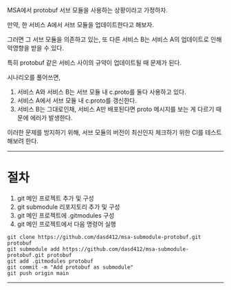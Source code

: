 MSA에서 protobuf 서브 모듈을 사용하는 상황이라고 가정하자.

만약, 한 서비스 A에서 서브 모듈을 업데이트한다고 해보자.

그러면 그 서브 모듈을 의존하고 있는, 또 다른 서비스 B는
 서비스 A의 업데이트로 인해 악영향을 받을 수 있다. 

특히 protobuf 같은 서비스 사이의 규약이 업데이트될 때 문제가 된다.

시나리오를 풀어쓰면,

1. 서비스 A와 서비스 B는 서브 모듈 내 c.proto를 둘다 사용하고 있다.
2. 서비스 A에서 서브 모듈 내 c.proto를 갱신한다.
3. 서비스 B는 그대로인채, 서비스 A만 배포된다면 proto 메시지를 보는 게 다르기 때문에 에러가 발생한다.

이러한 문제를 방지하기 위해, 서브 모듈의 버전이 최신인지 체크하기 위한 CI를 테스트해보려 한다.

***

# 절차
1. git 메인 프로젝트 추가 및 구성
2. git submodule 리포지토리 추가 및 구성
3. git 메인 프로젝트에 .gitmodules 구성
4. git 메인 프로젝트에서 다음 명령어 실행
```
git clone https://github.com/dasd412/msa-submodule-protobuf.git protobuf
git submodule add https://github.com/dasd412/msa-submodule-protobuf.git protobuf
git add .gitmodules protobuf
git commit -m "Add protobuf as submodule"
git push origin main

```

***
